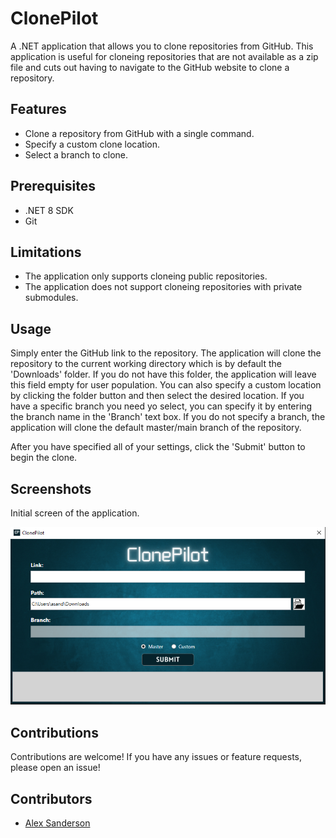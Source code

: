 # ClonePilot

A .NET application that allows you to clone repositories from GitHub. This application is useful for cloneing repositories that are not available as a zip file and cuts out having to navigate to the GitHub website to clone a repository.

## Features

- Clone a repository from GitHub with a single command.
- Specify a custom clone location.
- Select a branch to clone.

## Prerequisites

- .NET 8 SDK
- Git

## Limitations

- The application only supports cloneing public repositories.
- The application does not support cloneing repositories with private submodules.

## Usage

Simply enter the GitHub link to the repository. The application will clone the repository to the current working directory which is by default the 'Downloads' folder. If you do not have this folder, the application will leave this field empty for user population. You can also specify a custom location by clicking the folder button and then select the desired location. 
If you have a specific branch you need yo select, you can specify it by entering the branch name in the 'Branch' text box. If you do not specify a branch, the application will clone the default master/main branch of the repository.

After you have specified all of your settings, click the 'Submit' button to begin the clone. 

## Screenshots

Initial screen of the application.   

![Landing](./readme-assets/landing.png)


## Contributions

Contributions are welcome! If you have any issues or feature requests, please open an issue!

## Contributors

- [Alex Sanderson](github.com/Vexelior)
